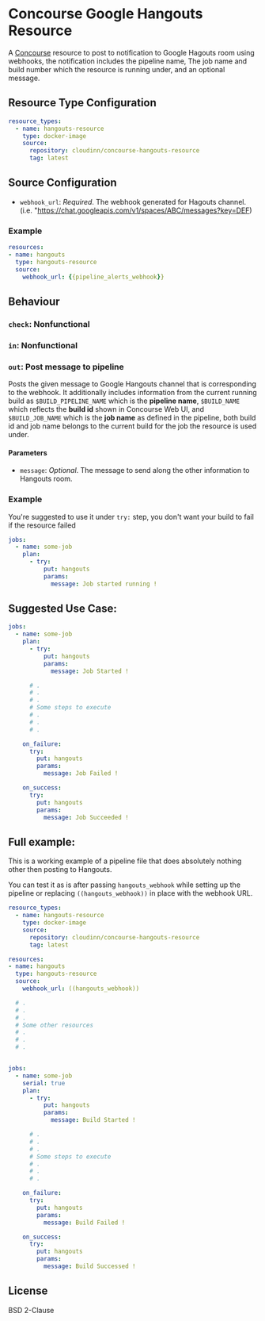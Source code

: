 Concourse Google Hangouts Resource
======================

A [Concourse](http://concourse.ci/) resource to post to notification to Google Hagouts room using webhooks, the notification includes the pipeline name, The job name and build number which the resource is running under, and an optional message.

## Resource Type Configuration

```yaml
resource_types:
  - name: hangouts-resource
    type: docker-image
    source:
      repository: cloudinn/concourse-hangouts-resource
      tag: latest
```

## Source Configuration

* `webhook_url`: _Required_. The webhook generated for Hagouts channel. (i.e. "https://chat.googleapis.com/v1/spaces/ABC/messages?key=DEF)

### Example

```yaml
resources:
- name: hangouts
  type: hangouts-resource
  source:
    webhook_url: {{pipeline_alerts_webhook}}
```

## Behaviour

### `check`: Nonfunctional

### `in`: Nonfunctional

### `out`: Post message to pipeline

Posts the given message to Google Hangouts channel that is corresponding to the webhook. It additionally includes information from the current running build as `$BUILD_PIPELINE_NAME` which is the **pipeline name**, `$BUILD_NAME` which reflects the **build id** shown in Concourse Web UI, and `$BUILD_JOB_NAME` which is the **job name** as defined in the pipeline, both build id and job name belongs to the current build for the job the resource is used under.

#### Parameters

* `message`: _Optional_. The message to send along the other information to Hangouts room.

### Example

You're suggested to use it under `try:` step, you don't want your build to fail if the resource failed

```yaml
jobs:
  - name: some-job
    plan:
      - try:
          put: hangouts
          params:
            message: Job started running !
```

## Suggested Use Case:

```yaml
jobs:
  - name: some-job
    plan:
      - try:
          put: hangouts
          params:
            message: Job Started !

      # .
      # .
      # .
      # Some steps to execute
      # .
      # .
      # .

    on_failure:
      try:
        put: hangouts
        params:
          message: Job Failed !

    on_success:
      try:
        put: hangouts
        params:
          message: Job Succeeded !
```

## Full example:
This is a working example of a pipeline file that does absolutely nothing other then posting to Hangouts.

You can test it as is after passing `hangouts_webhook` while setting up the pipeline or replacing `((hangouts_webhook))` in place with the webhook URL.

```yaml
resource_types:
  - name: hangouts-resource
    type: docker-image
    source:
      repository: cloudinn/concourse-hangouts-resource
      tag: latest

resources:
- name: hangouts
  type: hangouts-resource
  source:
    webhook_url: ((hangouts_webhook))

  # .
  # .
  # .
  # Some other resources
  # .
  # .
  # .


jobs:
  - name: some-job
    serial: true
    plan:
      - try:
          put: hangouts
          params:
            message: Build Started !

      # .
      # .
      # .
      # Some steps to execute
      # .
      # .
      # .

    on_failure:
      try:
        put: hangouts
        params:
          message: Build Failed !

    on_success:
      try:
        put: hangouts
        params:
          message: Build Successed !
```

## License

BSD 2-Clause
